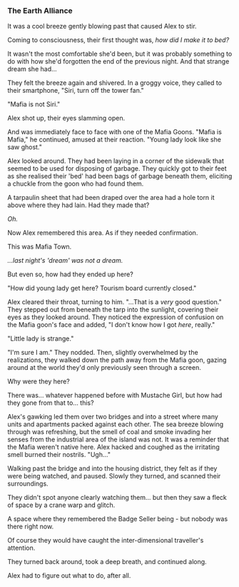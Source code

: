 ### The Earth Alliance

It was a cool breeze gently blowing past that caused Alex to stir.

Coming to consciousness, their first thought was, *how did I make it to bed?*

It wasn't the most comfortable she'd been, but it was probably something to do with how she'd forgotten the end of the previous night. And that strange dream she had...

They felt the breeze again and shivered. In a groggy voice, they called to their smartphone, "Siri, turn off the tower fan."

"Mafia is not Siri."

Alex shot up, their eyes slamming open.

And was immediately face to face with one of the Mafia Goons. "Mafia is Mafia," he continued, amused at their reaction. "Young lady look like she saw ghost."

Alex looked around. They had been laying in a corner of the sidewalk that seemed to be used for disposing of garbage. They quickly got to their feet as she realised their 'bed' had been bags of garbage beneath them, eliciting a chuckle from the goon who had found them.

A tarpaulin sheet that had been draped over the area had a hole torn it above where they had lain. Had they made that?

*Oh.*

Now Alex remembered this area. As if they needed confirmation.

This was Mafia Town.

*...last night's 'dream' was not a dream.*

But even so, how had they ended up here?

"How did young lady get here? Tourism board currently closed."

Alex cleared their throat, turning to him. "...That is a *very* good question." They stepped out from beneath the tarp into the sunlight, covering their eyes as they looked around. They noticed the expression of confusion on the Mafia goon's face and added, "I don't know how I got *here*, really."

"Little lady is strange."

"I'm sure I am." They nodded. Then, slightly overwhelmed by the realizations, they walked down the path away from the Mafia goon, gazing around at the world they'd only previously seen through a screen.

Why were they here?

There was... whatever happened before with Mustache Girl, but how had they gone from that to... this?

Alex's gawking led them over two bridges and into a street where many units and apartments packed against each other. The sea breeze blowing through was refreshing, but the smell of coal and smoke invading her senses from the industrial area of the island was not. It was a reminder that the Mafia weren't native here. Alex hacked and coughed as the irritating smell burned their nostrils. "Ugh..."

Walking past the bridge and into the housing district, they felt as if they were being watched, and paused. Slowly they turned, and scanned their surroundings.

They didn't spot anyone clearly watching them... but then they saw a fleck of space by a crane warp and glitch.

A space where they remembered the Badge Seller being - but nobody was there right now.

Of course they would have caught the inter-dimensional traveller's attention.

They turned back around, took a deep breath, and continued along.

Alex had to figure out what to do, after all.

